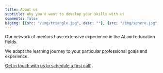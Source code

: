 ```yaml
---
title: About us
subtitle: Why you'd want to develop your skills with us
comments: false
bigimg: [{src: "/img/triangle.jpg", desc: ""}, {src: "/img/sphere.jpg", desc: ""}, {src: "/img/hexagon.jpg", desc: ""}]
---
```


Our network of mentors have extensive experience in the AI and education fields. 

We adapt the learning journey to your particular professional goals and experience. 

[Get in touch with us to schedule a first call](https://forms.gle/JYmF7f8FdKiRMe4q8)). 